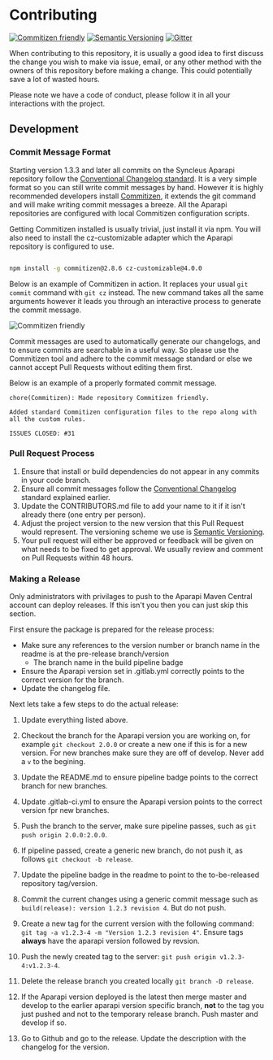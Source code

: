 # Contributing

[![Commitizen friendly](https://img.shields.io/badge/commitizen-friendly-brightgreen.svg)](http://commitizen.github.io/cz-cli/)
[![Semantic Versioning](https://img.shields.io/SemVer/2.0.0.png)](http://semver.org/spec/v2.0.0.html)
[![Gitter](https://badges.gitter.im/Syncleus/aparapi.svg)](https://gitter.im/Syncleus/aparapi?utm_source=badge&utm_medium=badge&utm_campaign=pr-badge&utm_content=badge)

When contributing to this repository, it is usually a good idea to first discuss the change you
wish to make via issue, email, or any other method with the owners of this repository before
making a change. This could potentially save a lot of wasted hours.

Please note we have a code of conduct, please follow it in all your interactions with the project.

## Development

### Commit Message Format

Starting version 1.3.3 and later all commits on the Syncleus Aparapi repository follow the
[Conventional Changelog standard](https://github.com/conventional-changelog/conventional-changelog-eslint/blob/master/convention.md).
It is a very simple format so you can still write commit messages by hand. However it is
highly recommended developers install [Commitizen](https://commitizen.github.io/cz-cli/),
it extends the git command and will make writing commit messages a breeze. All the Aparapi
repositories are configured with local Commitizen configuration scripts.

Getting Commitizen installed is usually trivial, just install it via npm. You will also
need to install the cz-customizable adapter which the Aparapi repository is configured
to use.

```bash

npm install -g commitizen@2.8.6 cz-customizable@4.0.0
```

Below is an example of Commitizen in action. It replaces your usual `git commit` command
with `git cz` instead. The new command takes all the same arguments however it leads you
through an interactive process to generate the commit message.

![Commitizen friendly](http://aparapi.com/images/commitizen.gif)

Commit messages are used to automatically generate our changelogs, and to ensure
commits are searchable in a useful way. So please use the Commitizen tool and adhere to
the commit message standard or else we cannot accept Pull Requests without editing
them first.

Below is an example of a properly formated commit message.

```
chore(Commitizen): Made repository Commitizen friendly.

Added standard Commitizen configuration files to the repo along with all the custom rules.

ISSUES CLOSED: #31
```

### Pull Request Process

1. Ensure that install or build dependencies do not appear in any commits in your code branch. 
2. Ensure all commit messages follow the [Conventional Changelog](https://github.com/conventional-changelog/conventional-changelog-eslint/blob/master/convention.md)
   standard explained earlier.
3. Update the CONTRIBUTORS.md file to add your name to it if it isn't already there (one entry
   per person).
4. Adjust the project version to the new version that this Pull Request would represent. The
   versioning scheme we use is [Semantic Versioning](http://semver.org/).
5. Your pull request will either be approved or feedback will be given on what needs to be
   fixed to get approval. We usually review and comment on Pull Requests within 48 hours.

### Making a Release

Only administrators with privilages to push to the Aparapi Maven Central account can deploy releases. If this isn't you
then you can just skip this section.

First ensure the package is prepared for the release process:

* Make sure any references to the version number or branch name in the readme is at the pre-release branch/version
  * The branch name in the build pipeline badge
* Ensure the Aparapi version set in .gitlab.yml correctly points to the correct version for the branch.
* Update the changelog file.

Next lets take a few steps to do the actual release:

1.  Update everything listed above.
2.  Checkout the branch for the Aparapi version you are working on, for example `git checkout 2.0.0` or create
    a new one if this is for a new version. For new branches make sure they are off of develop. Never add a `v` to the begining.
3.  Update the README.md to ensure pipeline badge points to the correct branch for new branches.
4.  Update .gitlab-ci.yml to ensure the Aparapi version points to the correct version fpr new branches.
5.  Push the branch to the server, make sure pipeline passes, such as `git push origin 2.0.0:2.0.0`.
6.  If pipeline passed, create a generic new branch, do not push it, as follows `git checkout -b release`.
7.  Update the pipeline badge in the readme to point to the to-be-released repository tag/version.
8.  Commit the current changes using a generic commit message such as `build(release): version 1.2.3 revision 4`. But do not push.

7.  Create a new tag for the current version with the following command: `git tag -a v1.2.3-4 -m "Version 1.2.3 revision 4"`. Ensure 
    tags **always** have the aparapi version followed by revsion.
8.  Push the newly created tag to the server: `git push origin v1.2.3-4:v1.2.3-4`.
9.  Delete the release branch you created locally `git branch -D release`.
9.  If the Aparapi version deployed is the latest then merge master and develop to the earlier aparapi version specific branch, **not**
    to the tag you just pushed and not to the temporary release branch. Push master and develop if so.
10. Go to Github and go to the release. Update the description with the changelog for the version.
